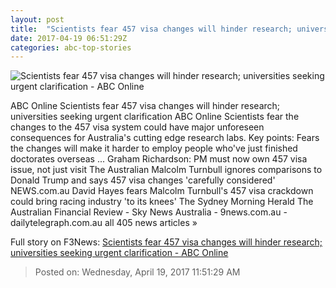 ```yaml
---
layout: post
title:  "Scientists fear 457 visa changes will hinder research; universities seeking urgent clarification - ABC Online"
date: 2017-04-19 06:51:29Z
categories: abc-top-stories
---
```


![Scientists fear 457 visa changes will hinder research; universities seeking urgent clarification - ABC Online](http://www.abc.net.au/news/image/6484942-1x1-700x700.jpg)

ABC Online Scientists fear 457 visa changes will hinder research; universities seeking urgent clarification ABC Online Scientists fear the changes to the 457 visa system could have major unforeseen consequences for Australia's cutting edge research labs. Key points: Fears the changes will make it harder to employ people who've just finished doctorates overseas ... Graham Richardson: PM must now own 457 visa issue, not just visit The Australian Malcolm Turnbull ignores comparisons to Donald Trump and says 457 visa changes 'carefully considered' NEWS.com.au David Hayes fears Malcolm Turnbull's 457 visa crackdown could bring racing industry 'to its knees' The Sydney Morning Herald The Australian Financial Review - Sky News Australia - 9news.com.au - dailytelegraph.com.au all 405 news articles »


Full story on F3News: [Scientists fear 457 visa changes will hinder research; universities seeking urgent clarification - ABC Online](http://www.f3nws.com/n/ejcpCE)

> Posted on: Wednesday, April 19, 2017 11:51:29 AM
